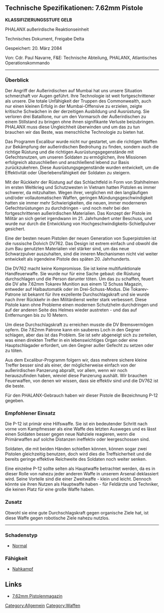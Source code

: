 ## Technische Spezifikationen: 7.62mm Pistole

**KLASSIFIZIERUNGSSTUFE GELB**

PHALANX außerirdische Reaktionseinheit

Technisches Dokument, Freigabe Delta

Gespeichert: 20. März 2084

Von: Cdr. Paul Navarre, F&E: Technische Abteilung, PHALANX, Atlantisches
Operationskommando

------------------------------------------------------------------------

### Überblick

Der Angriff der Außerirdischen auf Mumbai hat uns unsere Situation
schmerzhaft vor Augen geführt. Ihre Technologie ist weit
fortgeschrittener als unsere. Die totale Unfähigkeit der Truppen des
Commonwealth, auch nur einen kleinen Erfolg in der Mumbai-Offensive zu
erzielen, zeigte kritische Schwächen in der derzeitigen Ausbildung und
Ausrüstung. Sie verloren drei Bataillone, nur um den Vormarsch der
Außerirdischen zu einem Stillstand zu bringen ohne ihnen signifikante
Verluste beizubringen. PHALANX muss diese Ungleichheit überwinden und um
das zu tun brauchen wir das Beste, was menschliche Technologie zu bieten
hat.

Das Programm Excalibur wurde nicht nur gestartet, um die richtigen
Waffen zur Bekämpfung der außerirdischen Bedrohung zu finden, sondern
auch die richtige Rüstung und die richtigen Ausrüstungsgegenstände mit
Gefechtsnutzen, um unseren Soldaten zu ermöglichen, ihre Missionen
erfolgreich abzuschließen und anschließend lebend zur Basis
zurückzukehren. Diese Ausrüstungsgegenstände wurden entwickelt, um die
Effektivität oder Überlebensfähigkeit der Soldaten zu steigern.

Mit der Rückkehr der Rüstung auf das Schlachtfeld in Form von
Stahlhelmen im ersten Weltkrieg und Schutzwesten in Vietnam hatten
Pistolen es immer schwerer, da mitzuhalten. Wegen ihrer, verglichen mit
den langläufigen und/oder vollautomatischen Waffen, geringen
Mündungsgeschwindigkeit hatten sie immer mehr Schwierigkeiten, die
neuen, immer moderneren Gefechtsrüstungen zu durchdringen - und noch
mehr bei den fortgeschrittenen außerirdischen Materialien. Das Konzept
der Pistole im Militär an sich geriet irgendwann im 21. Jahrhundert
unter Beschuss, und wurde nur durch die Entwicklung von
Hochgeschwindigkeits-Schießpulver gesichert.

Eine der besten neuen Pistolen der neuen Generation von Superpistolen
ist die russische Dolvich DV762. Das Design ist extrem einfach und
obwohl die zum Bau genutzten Materialien viel stärker sind, um das neue
Schwarzpulver auszuhalten, sind die inneren Mechanismen nicht viel
weiter entwickelt als irgendeine Pistole des späten 20. Jahrhunderts.

Die DV762 macht keine Kompromisse. Sie ist keine multifunktionale
Handfeuerwaffe. Sie wurde nur für eine Sache gebaut: die Rüstung
durchschlagen und die Person darunter töten. Um das zu schaffen, feuert
die DV alte 7.62mm Tokarev Munition aus einem 12 Schuss Magazin,
entweder auf Halbautomatik oder im Drei-Schuss-Modus. Die
Tokarev-Patrone ist bekannt für ihre exzellente Durchschlagskraft und
sie wurde nach ihrer Rückkehr in den Militärdienst weiter stark
verbessert. Diese Pistole kann ohne Probleme einen modernen Schutzhelm
durchdringen und auf der anderen Seite des Helmes wieder austreten - und
das auf Entfernungen bis zu 10 Metern.

Um diese Durchschlagskraft zu erreichen musste die DV Bremsvermögen
opfern. Die 7.62mm Patrone kann ein sauberes Loch in den Gegner
schlagen, aber das ist das Problem. Sie ist sehr abgeneigt sich zu
zerteilen, was einen direkten Treffer in ein lebenswichtiges Organ oder
eine Hauptschlagader erfordert, um den Gegner außer Gefecht zu setzen
oder zu töten.

Aus dem Excalibur-Programm folgern wir, dass mehrere sichere kleine
Treffer besser sind als einer, der möglicherweise einfach von der
außerirdischen Panzerung abprallt, vor allem, wenn wir noch
herauszufinden haben, wieviel diese Panzerung aushält. Wir brauchen
Feuerwaffen, von denen wir wissen, dass sie effektiv sind und die DV762
ist die beste.

Für den PHALANX-Gebrauch haben wir dieser Pistole die Bezeichnung P-12
gegeben.

### Empfohlener Einsatz

Die P-12 ist primär eine Hilfswaffe. Sie ist ein bedeutender Schritt
nach vorne vom Kampfmesser als eine Waffe des letzten Ausweges und es
lässt einen Soldaten besser gegen neue Nahziele reagieren, wenn die
Primärwaffen auf solche Distanzen ineffektiv oder leergeschossen sind.

Soldaten, die mit beiden Händen schießen können, können sogar zwei
Pistolen gleichzeitig benutzen, doch wird dies die Treffsicherheit und
die bereits geringe effektive Reichweite des Soldaten noch weiter
senken.

Eine einzelne P-12 sollte selten als Hauptwaffe betrachtet werden, da es
in dieser Rolle von nahezu jeder anderen Waffe in unserem Arsenal
deklassiert wird. Seine Vorteile sind die einer Zweitwaffe - klein und
leicht. Dennoch könnte sie ihren Nutzen als Hauptwaffe haben - für
Feldärzte und Techniker, die keinen Platz für eine große Waffe haben.

### Zusatz

Obwohl sie eine gute Durchschlagskraft gegen organische Ziele hat, ist
diese Waffe gegen robotische Ziele nahezu nutzlos.

------------------------------------------------------------------------

### Schadenstyp

- [Normal](Schaden/Normal "wikilink")

### Fähigkeit

- [Nahkampf](Fähigkeiten/Nahkampf "wikilink")

## Links

- [7.62mm
  Pistolenmagazin](Ausrüstung/Munition/7.62mm_Pistolen_Magazin "wikilink")

[Category:Allgemein](Category:Allgemein "wikilink")
[Category:Waffen](Category:Waffen "wikilink")
